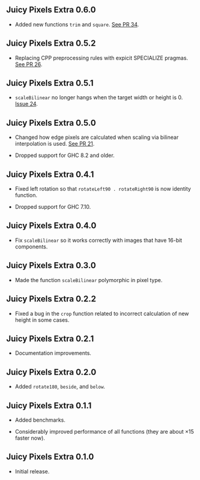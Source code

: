 ## Juicy Pixels Extra 0.6.0

* Added new functions `trim` and `square`. [See PR
  34](https://github.com/mrkkrp/JuicyPixels-extra/pull/34).

## Juicy Pixels Extra 0.5.2

* Replacing CPP preprocessing rules with expicit SPECIALIZE pragmas. [See PR
  26](https://github.com/mrkkrp/JuicyPixels-extra/pull/26).

## Juicy Pixels Extra 0.5.1

* `scaleBilinear` no longer hangs when the target width or height is 0.
  [Issue 24](https://github.com/mrkkrp/JuicyPixels-extra/issues/24).

## Juicy Pixels Extra 0.5.0

* Changed how edge pixels are calculated when scaling via bilinear
  interpolation is used. [See PR
  21](https://github.com/mrkkrp/JuicyPixels-extra/pull/21).

* Dropped support for GHC 8.2 and older.

## Juicy Pixels Extra 0.4.1

* Fixed left rotation so that `rotateLeft90 . rotateRight90` is now identity
  function.

* Dropped support for GHC 7.10.

## Juicy Pixels Extra 0.4.0

* Fix `scaleBilinear` so it works correctly with images that have 16-bit
  components.

## Juicy Pixels Extra 0.3.0

* Made the function `scaleBilinear` polymorphic in pixel type.

## Juicy Pixels Extra 0.2.2

* Fixed a bug in the `crop` function related to incorrect calculation of new
  height in some cases.

## Juicy Pixels Extra 0.2.1

* Documentation improvements.

## Juicy Pixels Extra 0.2.0

* Added `rotate180`, `beside`, and `below`.

## Juicy Pixels Extra 0.1.1

* Added benchmarks.

* Considerably improved performance of all functions (they are about ×15
  faster now).

## Juicy Pixels Extra 0.1.0

* Initial release.
